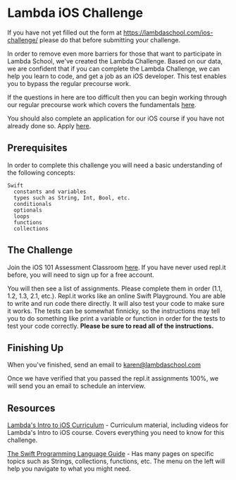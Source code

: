 # Lambda iOS Challenge

If you have not yet filled out the form at https://lambdaschool.com/ios-challenge/ please do that before submitting your challenge.

In order to remove even more barriers for those that want to participate in Lambda School, we've created the Lambda Challenge. Based on our data, we are confident that if you can complete the Lambda Challenge, we can help you learn to code, and get a job as an iOS developer. This test enables you to bypass the regular precourse work. 

If the questions in here are too difficult then you can begin working through our regular precourse work which covers the fundamentals [here](https://lambdaschool.com/courses/cs/ios/101/).

You should also complete an application for our iOS course if you have not already done so. Apply [here](https://lambdaschool.com/courses/cs/ios/full-time/apply/).

## Prerequisites

In order to complete this challenge you will need a basic understanding of the following concepts:

```
Swift
  constants and variables
  types such as String, Int, Bool, etc.
  conditionals
  optionals
  loops
  functions
  collections
```

## The Challenge

Join the iOS 101 Assessment Classroom [here](https://repl.it/classroom/invite/V4Um9xs). If you have never used repl.it before, you will need to sign up for a free account.

You will then see a list of assignments. Please complete them in order (1.1, 1.2, 1.3, 2.1, etc.). Repl.it works like an online Swift Playground. You are able to write and run code there directly. It will also test your code to make sure it works. The tests can be somewhat finnicky, so the instructions may tell you to do something like print a variable or function in order for the tests to test your code correctly. **Please be sure to read all of the instructions.**

## Finishing Up

When you've finished, send an email to [karen@lambdaschool.com]()

Once we have verified that you passed the repl.it assignments 100%, we will send you an email to schedule an interview.

## Resources

[Lambda's Intro to iOS Curriculum](https://learn.lambdaschool.com/ios-pre/sprint/rec2iswmflrvhleto) - Curriculum material, including videos for Lambda's Intro to iOS course. Covers everything you need to know for this challenge.

[The Swift Programming Language Guide](https://docs.swift.org/swift-book/LanguageGuide/TheBasics.html) - Has many pages on specific topics such as Strings, collections, functions, etc. The menu on the left will help you navigate to what you might need.
